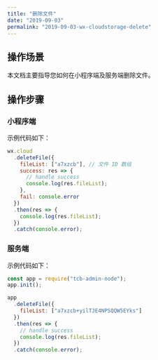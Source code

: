 ```yaml
---
title: "删除文件"
date: "2019-09-03"
permalink: "2019-09-03-wx-cloudstorage-delete"
---
```


## 操作场景

本文档主要指导您如何在小程序端及服务端删除文件。

## 操作步骤

### 小程序端

示例代码如下：

```javascript
wx.cloud
  .deleteFile({
    fileList: ["a7xzcb"], // 文件 ID 数组
    success: res => {
      // handle success
      console.log(res.fileList);
    },
    fail: console.error
  })
  .then(res => {
    console.log(res.fileList);
  })
  .catch(console.error);
```

### 服务端

示例代码如下：

```javascript
const app = require("tcb-admin-node");
app.init();

app
  .deleteFile({
    fileList: ["a7xzcb+yilTJE4NPSQQW5EYks"]
  })
  .then(res => {
    // handle success
    console.log(res.fileList);
  })
  .catch(console.error);
```
